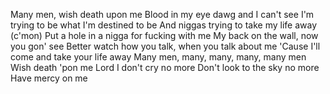Many men, wish death upon me
Blood in my eye dawg and I can't see
I'm trying to be what I'm destined to be
And niggas trying to take my life away (c'mon)
Put a hole in a nigga for fucking with me
My back on the wall, now you gon' see
Better watch how you talk, when you talk about me
'Cause I'll come and take your life away
Many men, many, many, many, many men
Wish death 'pon me
Lord I don't cry no more
Don't look to the sky no more
Have mercy on me